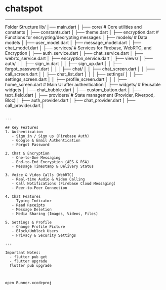 # chatspot
----------

Folder Structure
lib/
│── main.dart
│
├── core/                 # Core utilities and constants
│   ├── constants.dart
│   ├── theme.dart
│   ├── encryption.dart   # Functions for encrypting/decrypting messages
│
├── models/               # Data models
│   ├── user_model.dart
│   ├── message_model.dart
│   ├── chat_model.dart
│
├── services/             # Services for Firebase, WebRTC, and Encryption
│   ├── auth_service.dart
│   ├── chat_service.dart
│   ├── webrtc_service.dart
│   ├── encryption_service.dart
│
├── views/
│   ├── auth/
│   │   ├── sign_in.dart
│   │   ├── sign_up.dart
│   │   ├── forgot_password.dart
│   │
│   ├── chat/
│   │   ├── chat_screen.dart
│   │   ├── call_screen.dart
│   │   ├── chat_list.dart
│   │
│   ├── settings/
│   │   ├── settings_screen.dart
│   │   ├── profile_screen.dart
│   │
│   ├── home_screen.dart  # Main UI after authentication
│
├── widgets/              # Reusable widgets
│   ├── chat_bubble.dart
│   ├── custom_button.dart
│   ├── text_field.dart
│
├── providers/            # State management (Provider, Riverpod, Bloc)
│   ├── auth_provider.dart
│   ├── chat_provider.dart
│   ├── call_provider.dart
│
```

---

## Key Features
1. Authentication
   - Sign in / Sign up (Firebase Auth)
   - Google & Email Authentication
   - Forgot Password

2. Chat & Encryption
   - One-to-One Messaging
   - End-to-End Encryption (AES & RSA)
   - Message Timestamp & Delivery Status

3. Voice & Video Calls (WebRTC)
   - Real-time Audio & Video Calling
   - Call Notifications (Firebase Cloud Messaging)
   - Peer-to-Peer Connection

4. Chat Features
   - Typing Indicator
   - Read Receipts
   - Message Deletion
   - Media Sharing (Images, Videos, Files)

5. Settings & Profile
   - Change Profile Picture
   - Block/Unblock Users
   - Privacy & Security Settings

---

Important Notes:
  - flutter pub get
  - flutter upgrade
  flutter pub upgrade



open Runner.xcodeproj
